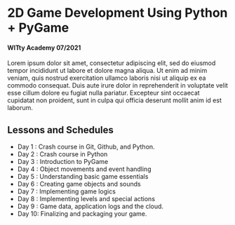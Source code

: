 # 2D Game Development Using Python + PyGame
#### WITty Academy 07/2021

Lorem ipsum dolor sit amet, consectetur adipiscing elit, sed do eiusmod tempor incididunt ut labore et dolore magna aliqua. Ut enim ad minim veniam, quis nostrud exercitation ullamco laboris nisi ut aliquip ex ea commodo consequat. Duis aute irure dolor in reprehenderit in voluptate velit esse cillum dolore eu fugiat nulla pariatur. Excepteur sint occaecat cupidatat non proident, sunt in culpa qui officia deserunt mollit anim id est laborum.

## Lessons and Schedules

- Day 1 : Crash course in Git, Github, and Python.
- Day 2 : Crash course in Python
- Day 3 : Introduction to PyGame
- Day 4 : Object movements and event handling
- Day 5 : Understanding basic game essentials
- Day 6 : Creating game objects and sounds
- Day 7 : Implementing game logics
- Day 8 : Implementing levels and special actions
- Day 9 : Game data, application logs and the cloud.
- Day 10: Finalizing and packaging your game.
